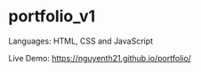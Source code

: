 # portfolio_v1

Languages: HTML, CSS and JavaScript

Live Demo: https://nguyenth21.github.io/portfolio/
